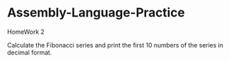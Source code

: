 # Assembly-Language-Practice

HomeWork 2

Calculate the Fibonacci series and print the first 10 numbers of the series in decimal format.